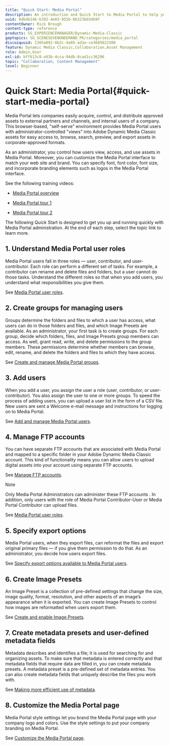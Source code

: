```yaml
---
title: "Quick Start: Media Portal"
description: An introduction and Quick Start to Media Portal to help you get up and running quickly with Media Portal techniques and administration in Adobe Dynamic Media Classic.
uuid: 0dbd6146-b392-4e03-955b-0b323b654b9f
contentOwner: Rick Brough
content-type: reference
products: SG_EXPERIENCEMANAGER/Dynamic-Media-Classic
geptopics: SG_SCENESEVENONDEMAND_PK/categories/media_portal
discoiquuid: 1385a092-0b2c-4e05-ad1e-ce3685022300
feature: Dynamic Media Classic,Collaboration,Asset Management
role: Admin,User
exl-id: bff613c8-a93b-4cca-94db-8cad1cc36296
topic: "Collaboration, Content Management"
level: Beginner
---
```

# Quick Start: Media Portal{#quick-start-media-portal}

Media Portal lets companies easily acquire, control, and distribute approved assets to external partners and channels, and internal users of a company. This browser-based, "self-serve" environment provides Media Portal users with administrator-controlled "views" into Adobe Dynamic Media Classic assets for easy access to, browse, search, preview, and export assets in corporate-approved formats.

As an administrator, you control how users view, access, and use assets in Media Portal. Moreover, you can customize the Media Portal interface to match your web site and brand. You can specify font, font color, font size, and incorporate branding elements such as logos in the Media Portal interface.

See the following training videos:

* [Media Portal overview](https://s7d5.scene7.com/s7viewers/html5/VideoViewer.html?videoserverurl=https://s7d5.scene7.com/is/content/&emailurl=https://s7d5.scene7.com/s7/emailFriend&serverUrl=https://s7d5.scene7.com/is/image/&config=Scene7SharedAssets/Universal_HTML5_Video&contenturl=https://s7d5.scene7.com/skins/&asset=S7tutorials/544_mp_overview1_converted%20renamed_Done-AVS)

* [Media Portal tour 1](https://s7d5.scene7.com/s7viewers/html5/VideoViewer.html?videoserverurl=https://s7d5.scene7.com/is/content/&emailurl=https://s7d5.scene7.com/s7/emailFriend&serverUrl=https://s7d5.scene7.com/is/image/&config=Scene7SharedAssets/Universal_HTML5_Video&contenturl=https://s7d5.scene7.com/skins/&asset=S7tutorials/545_mp_tour1_user_converted%20renamed_Done-AVS)

* [Media Portal tour 2](https://s7d5.scene7.com/s7viewers/html5/VideoViewer.html?videoserverurl=https://s7d5.scene7.com/is/content/&emailurl=https://s7d5.scene7.com/s7/emailFriend&serverUrl=https://s7d5.scene7.com/is/image/&config=Scene7SharedAssets/Universal_HTML5_Video&contenturl=https://s7d5.scene7.com/skins/&asset=S7tutorials/546_mp_tour2_admin_converted%20renamed_Done-AVS)

The following Quick Start is designed to get you up and running quickly with Media Portal administration. At the end of each step, select the topic link to learn more.

## 1. Understand Media Portal user roles

Media Portal users fall in three roles — user, contributor, and user-contributor. Each role can perform a different set of tasks. For example, a contributor can rename and delete files and folders, but a user cannot do those tasks. Understand the different roles so that when you add users, you understand what responsibilities you give them.

See [Media Portal user roles](media-portal-user-roles.md#media_portal_user_roles).

## 2. Create groups for managing users

Groups determine the folders and files to which a user has access, what users can do in those folders and files, and which Image Presets are available. As an administrator, your first task is to create groups. For each group, decide which folders, files, and Image Presets group members can access. As well, grant read, write, and delete permissions to the group members. These permissions determine whether members can browse, edit, rename, and delete the folders and files to which they have access.

See [Create and manage Media Portal groups](creating-media-portal-groups.md#creating_and_managing_media_portal_groups).

## 3. Add users

When you add a user, you assign the user a role (user, contributor, or user-contributor). You also assign the user to one or more groups. To speed the process of adding users, you can upload a user list in the form of a CSV file. New users are sent a Welcome e-mail message and instructions for logging on to Media Portal.

See [Add and manage Media Portal users](adding-media-portal-users.md#adding_and_managing_media_portal_users).

## 4. Manage FTP accounts

You can have separate FTP accounts that are associated with Media Portal and mapped to a specific folder in your Adobe Dynamic Media Classic account. This kind of functionality means you can allow users to upload digital assets into your account using separate FTP accounts.

See [Manage FTP accounts](ftp-accounts.md#managing_ftp_accounts).

>[!NOTE]
>
>Only Media Portal Administrators can administer these FTP accounts . In addition, only users with the role of Media Portal Contributor-User or Media Portal Contributor can upload files.

See [Media Portal user roles](media-portal-user-roles.md#media_portal_user_roles).

## 5. Specify export options

Media Portal users, when they export files, can reformat the files and export original primary files — if you give them permission to do that. As an administrator, you decide how users export files.

See [Specify export options available to Media Portal users](specifying-export-options-available-media.md#specifying_export_options_available_to_media_portal_users).

## 6. Create Image Presets

An Image Preset is a collection of pre-defined settings that change the size, image quality, format, resolution, and other aspects of an image’s appearance when it is exported. You can create Image Presets to control how images are reformatted when users export them.

See [Create and enable Image Presets](creating-enabling-image-presets.md#creating_and_enabling_image_presets).

## 7. Create metadata presets and user-defined metadata fields

Metadata describes and identifies a file; it is used for searching for and organizing assets. To make sure that metadata is entered correctly and that metadata fields that require data are filled in, you can create metadata presets. A metadata preset is a pre-defined set of metadata entries. You can also create metadata fields that uniquely describe the files you work with.

See [Making more efficient use of metadata](making-efficient-metadata.md#making_more_efficient_use_of_metadata).

## 8. Customize the Media Portal page

Media Portal style settings let you brand the Media Portal page with your company logo and colors. Use the style settings to put your company branding on Media Portal.

See [Customize the Media Portal page](customizing-media-portal-screen.md#customizing_the_media_portal_screen).
